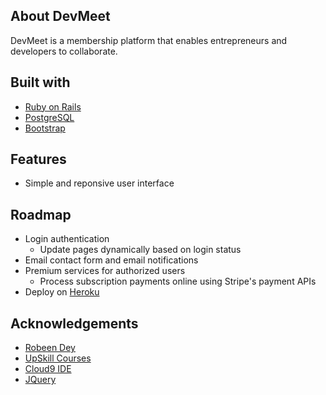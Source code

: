 ## About DevMeet
DevMeet is a membership platform that enables entrepreneurs and developers to collaborate.

## Built with
* [Ruby on Rails](https://rubyonrails.org/)
* [PostgreSQL](https://www.postgresql.org/)
* [Bootstrap](https://getbootstrap.com/)

## Features
* Simple and reponsive user interface

## Roadmap
* Login authentication
    * Update pages dynamically based on login status
* Email contact form and email notifications
* Premium services for authorized users
    * Process subscription payments online using Stripe's payment APIs
* Deploy on [Heroku](https://www.heroku.com/)

## Acknowledgements
* [Robeen Dey](https://twitter.com/robeendey)
* [UpSkill Courses](https://upskillcourses.com)
* [Cloud9 IDE](https://aws.amazon.com/cloud9/)
* [JQuery](https://jquery.com/)